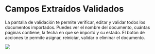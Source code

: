 # Campos Extraídos Validados

La pantalla de validación te permite verificar, editar y validar todos los documentos importados. Puedes ver el nombre del documento, cuántas páginas contiene, la fecha en que se importó y su estado. El botón de acciones te permite asignar, reiniciar, validar o eliminar el documento.

![](https://lh7-us.googleusercontent.com/Qsuq276tKp5GdkYv3Jfcjqske-IBpS-KqAtYf4q5mwEy6SFbsl9hC4oC94m8jwgnAOmTT7uHn2RPen-rXLo6q0ya7tHsJxjr0dbBeLDx6dAnjF6B0czSDQJxdDhx-E7OZD6MFZh-237jAfPrgQF0wGQ)
